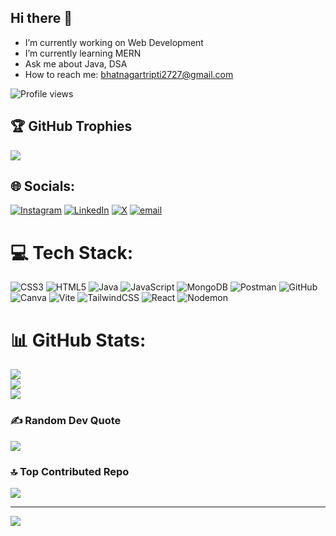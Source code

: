 ## Hi there 👋

-  I’m currently working on Web Development
-  I’m currently learning MERN
-  Ask me about Java, DSA
-  How to reach me: bhatnagartripti2727@gmail.com

![Profile views](https://komarev.com/ghpvc/?username=triptibhatnagar&color=blue)

## 🏆 GitHub Trophies
![](https://github-profile-trophy.vercel.app/?username=triptibhatnagar&theme=radical&no-frame=false&no-bg=true&margin-w=4)

## 🌐 Socials:
[![Instagram](https://img.shields.io/badge/Instagram-%23E4405F.svg?logo=Instagram&logoColor=white)](https://instagram.com/_triptibhatnagar_) [![LinkedIn](https://img.shields.io/badge/LinkedIn-%230077B5.svg?logo=linkedin&logoColor=white)](https://linkedin.com/in/tripti-bhatnagar-44b814290) [![X](https://img.shields.io/badge/X-black.svg?logo=X&logoColor=white)](https://x.com/TriptiB27) [![email](https://img.shields.io/badge/Email-D14836?logo=gmail&logoColor=white)](mailto:bhatnagartripti2727@gmail.com) 

# 💻 Tech Stack:
![CSS3](https://img.shields.io/badge/css3-%231572B6.svg?style=for-the-badge&logo=css3&logoColor=white) ![HTML5](https://img.shields.io/badge/html5-%23E34F26.svg?style=for-the-badge&logo=html5&logoColor=white) ![Java](https://img.shields.io/badge/java-%23ED8B00.svg?style=for-the-badge&logo=openjdk&logoColor=white) ![JavaScript](https://img.shields.io/badge/javascript-%23323330.svg?style=for-the-badge&logo=javascript&logoColor=%23F7DF1E) ![MongoDB](https://img.shields.io/badge/MongoDB-%234ea94b.svg?style=for-the-badge&logo=mongodb&logoColor=white) ![Postman](https://img.shields.io/badge/Postman-FF6C37?style=for-the-badge&logo=postman&logoColor=white) ![GitHub](https://img.shields.io/badge/github-%23121011.svg?style=for-the-badge&logo=github&logoColor=white) ![Canva](https://img.shields.io/badge/Canva-%2300C4CC.svg?style=for-the-badge&logo=Canva&logoColor=white) ![Vite](https://img.shields.io/badge/vite-%23646CFF.svg?style=for-the-badge&logo=vite&logoColor=white) ![TailwindCSS](https://img.shields.io/badge/tailwindcss-%2338B2AC.svg?style=for-the-badge&logo=tailwind-css&logoColor=white) ![React](https://img.shields.io/badge/react-%2320232a.svg?style=for-the-badge&logo=react&logoColor=%2361DAFB) ![Nodemon](https://img.shields.io/badge/NODEMON-%23323330.svg?style=for-the-badge&logo=nodemon&logoColor=%BBDEAD)
# 📊 GitHub Stats:
![](https://github-readme-stats.vercel.app/api?username=triptibhatnagar&theme=dark&hide_border=false&include_all_commits=true&count_private=true)<br/>
![](https://nirzak-streak-stats.vercel.app/?user=triptibhatnagar&theme=dark&hide_border=false)<br/>
![](https://github-readme-stats.vercel.app/api/top-langs/?username=triptibhatnagar&theme=dark&hide_border=false&include_all_commits=true&count_private=true&layout=compact)

<!-- Snake Game Repo View 
<div align="center">
  <img src="https://profile-readme-generator.com/assets/snake.svg" alt="Snake animation"/>
</div>
-->


### ✍️ Random Dev Quote
![](https://quotes-github-readme.vercel.app/api?type=horizontal&theme=radical)

### 🔝 Top Contributed Repo
![](https://github-contributor-stats.vercel.app/api?username=triptibhatnagar&limit=5&theme=dark&combine_all_yearly_contributions=true)

---
[![](https://visitcount.itsvg.in/api?id=triptibhatnagar&icon=0&color=0)](https://visitcount.itsvg.in)

<!-- Proudly created with GPRM ( https://gprm.itsvg.in ) -->
